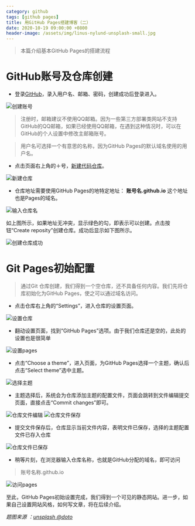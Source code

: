 ```yaml
---
category: github
tags: [github pages]
title: 用GitHub Pages搭建博客（二）
date: 2020-10-19 09:00:00 +0800
header-image: /assets/img/linus-nylund-unsplash-small.jpg
---
```


> 本篇介绍基本GitHub Pages的搭建流程

# GitHub账号及仓库创建

- 登录[GitHub](https://github.com/)，录入用户名、邮箱、密码，创建成功后登录进入。

![创建账号](/assets/img/githubpages/passport.jpg)

<!-- more -->

> 注册时，邮箱建议不使用QQ邮箱。因为一些第三方部署类网站不支持GitHub的QQ邮箱，如果已经使用QQ邮箱，在遇到这种情况时，可以在GitHub的个人设置中修改主邮箱账号。

> 用户名可选择一个有意思的名称，因为GitHub Pages的默认域名使用的用户名。

- 点击页面右上角的＋号，[新建代码仓库](https://github.com/new)。

![新建仓库](/assets/img/githubpages/repsitory.jpg)

- 仓库地址需要使用GitHub Pages的地特定地址：
**账号名.github.io** 这个地址也是Pages的域名。

![输入仓库名](/assets/img/githubpages/repository2.jpg)

如上图所示，如果地址无冲突，显示绿色的勾，即表示可以创建。点击按钮“Create reposity”创建仓库。成功后显示如下图所示。

![创建仓库成功](/assets/img/githubpages/repository3.jpg)

# Git Pages初始配置
> 通过Git 仓库创建，我们得到一个空仓库，还不具备任何内容。我们先将仓库初始化为GitHub Pages，使之可以通过域名访问。
- 点击仓库右上角的“Settings”，进入仓库的设置页面。

![设置仓库](/assets/img/githubpages/pages.jpg)

- 翻动设置页面，找到“GitHub Pages”选项。由于我们仓库还是空的，此处的设置也是很简单

![设置pages](/assets/img/githubpages/pages2.jpg)

- 点击“Choose a theme”，进入页面，为GitHub Pages选择一个主题，确认后点击“Select theme”选中主题。

![选择主题](/assets/img/githubpages/pages3.jpg)

- 主题选择后，系统会为仓库添加主题的配置文件，页面会跳转到文件编辑提交页面，直接点击“Commit changes”即可。

![仓库文件编辑](/assets/img/githubpages/pages4.jpg)
![仓库文件保存](/assets/img/githubpages/pages5.jpg)

- 提交文件保存后，仓库显示当前文件内容，表明文件已保存，选择的主题配置文件已存入仓库

![仓库文件已保存](/assets/img/githubpages/pages6.jpg)

- 稍等片刻，在浏览器输入仓库名称，也就是GitHub分配的域名，即可访问
> 账号名称.github.io

![访问pages](/assets/img/githubpages/pages7.jpg)

至此，GitHub Pages初始设置完成，我们得到一个可见的静态网站。进一步，如果自己设置网站风格，如何写文章，将在后续介绍。

*题图来源 ：[unsplash @doto](https://unsplash.com/@doto)*
